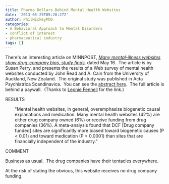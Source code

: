 ```yaml
---
title: Pharma Dollars Behind Mental Health Websites
date: '2013-05-25T05:26:27Z'
author: PhilHickeyPhD
categories:
- A Behavioral Approach to Mental Disorders
- conflict of interest
- pharmaceutical industry
tags: []
---
```


There's an interesting article on MINNPOST, <i><a href="http://www.minnpost.com/second-opinion/2013/05/many-mental-illness-websites-show-drug-company-bias-study-finds">Many mental-illness websites show drug-company bias, study finds</a>, </i>dated May 16.  The article is by Susan Perry, and presents the results of a Web survey of mental health websites conducted by John Read and A. Cain from the University of Auckland, New Zealand.  The original study was published in Acta Psychiatrica Scandinavica.  You can see the <a href="http://onlinelibrary.wiley.com/doi/10.1111/acps.12146/abstract">abstract here</a>.  The full article is behind a paywall.  (Thanks to <a href="https://twitter.com/leoniefen">Leonie Fennell</a> for the link.)

RESULTS
<p style="padding-left: 30px;">"Mental health websites, in general, overemphasize biogenetic causal explanations and medication. Many mental health websites (42%) are either drug company owned (6%) or receive funding from drug companies (36%). A meta-analysis found that DCF [Drug company funded] sites are significantly more biased toward biogenetic causes (P &lt; 0.01) and toward medication (P &lt; 0.0001) than sites that are financially independent of the industry."</p>
COMMENT

Business as usual.  The drug companies have their tentacles everywhere.

At the risk of stating the obvious, this website receives no drug company funding.